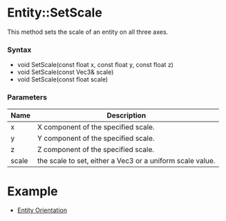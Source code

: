 # Entity::SetScale
This method sets the scale of an entity on all three axes.

### Syntax
* void SetScale(const float x, const float y, const float z)
* void SetScale(const Vec3& scale)
* void SetScale(const float scale)

### Parameters
| Name | Description |
| ------ | ------ |
| x | X component of the specified scale. |
| y | Y component of the specified scale. |
| z | Z component of the specified scale. |
| scale | the scale to set, either a Vec3 or a uniform scale value. |

# Example
* [Entity Orientation](EntityOrientation.cpp)